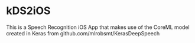 # kDS2iOS

This is a Speech Recognition iOS App that makes use of the CoreML model created in Keras from github.com/mlrobsmt/KerasDeepSpeech

